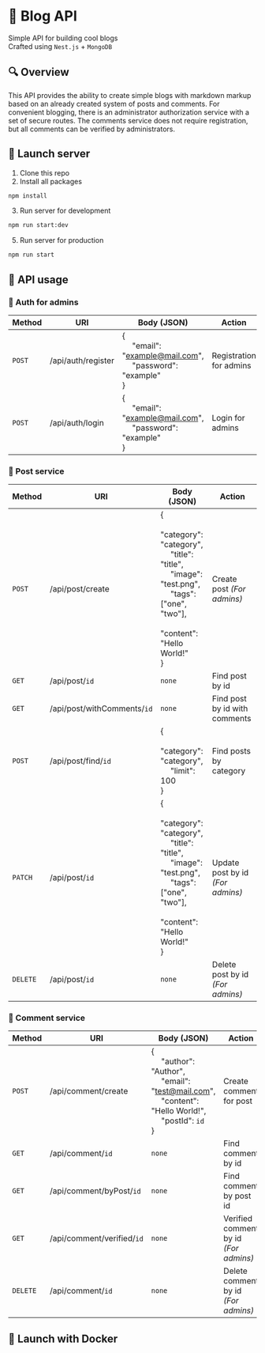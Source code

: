 # :newspaper: Blog API

Simple API for building cool blogs <br>
Crafted using `Nest.js` + `MongoDB`

## :mag: Overview
This API provides the ability to create simple blogs with markdown markup based on an already created system of posts and comments. For convenient blogging, there is an administrator authorization service with a set of secure routes. The comments service does not require registration, but all comments can be verified by administrators.

## :rocket: Launch server
1. Clone this repo
2. Install all packages
```sh
npm install
```
3. Run server for development
```sh
npm run start:dev
```
5. Run server for production
```sh
npm run start
```

## :page_facing_up: API usage
### :closed_lock_with_key: Auth for admins

| Method     | URI                             | Body (JSON)                                                                      |  Action                  |
|------------|---------------------------------|----------------------------------------------------------------------------------|--------------------------|
| `POST`     | /api/auth/register              | {<br> &emsp; "email": "example@mail.com",<br> &emsp; "password": "example" <br>} | Registration for admins  |
| `POST`     | /api/auth/login                 | {<br> &emsp; "email": "example@mail.com",<br> &emsp; "password": "example" <br>}  | Login for admins         |

### :postbox: Post service

| Method     | URI                             | Body (JSON)                                                                      |  Action                  |
|------------|---------------------------------|----------------------------------------------------------------------------------|--------------------------|
| `POST`     | /api/post/create             | {<br>&emsp; "category": "category",<br> &emsp; "title": "title", <br> &emsp; "image": "test.png", <br> &emsp; "tags": ["one", "two"], <br> &emsp; "content": "Hello World!"<br>}  | Create post _(For admins)_ |
| `GET`      | /api/post/`id`               | `none`                                                                           | Find post by id             |
| `GET`      | /api/post/withComments/`id`  | `none`                                                                           | Find post by id with comments  |
| `POST`     | /api/post/find/`id`          | {<br> &emsp; "category": "category",<br> &emsp; "limit": 100 <br>}               | Find posts by category        |
| `PATCH`    | /api/post/`id`               | {<br>&emsp; "category": "category",<br> &emsp; "title": "title", <br> &emsp; "image": "test.png", <br> &emsp; "tags": ["one", "two"], <br> &emsp; "content": "Hello World!"<br>} | Update post by id _(For admins)_ |
| `DELETE`   | /api/post/`id`               | `none`                                                                           | Delete post by id _(For admins)_ |

### :microphone: Comment service 

| Method     | URI                             | Body (JSON)                                                                      |  Action                  |
|------------|---------------------------------|----------------------------------------------------------------------------------|--------------------------|
| `POST`     | /api/comment/create             | {<br>&emsp; "author": "Author",<br> &emsp; "email": "test@mail.com",<br> &emsp; "content": "Hello World!",<br> &emsp; "postId": `id` <br>}  | Create comment for post  |
| `GET`      | /api/comment/`id`               | `none`                                                                           | Find comment by id         |
| `GET`      | /api/comment/byPost/`id`        | `none`                                                                           | Find comment by post id  |
| `GET`      | /api/comment/verified/`id`      | `none`                                                                           | Verified comment by id _(For admins)_         |
| `DELETE`   | /api/comment/`id`               | `none`                                                                           | Delete comment by id _(For admins)_   |



## :whale: Launch with Docker
